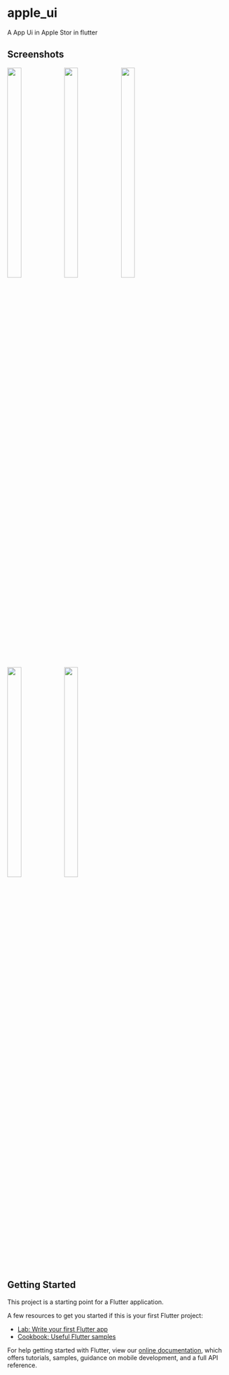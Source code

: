 # apple_ui 

A App Ui in Apple Stor in flutter


## Screenshots
<p float="center">
<img src="https://user-images.githubusercontent.com/96433134/176357655-e2da549b-3650-4ef1-b155-8d58429ca326.PNG" width=25% height=35%>
  <img src="https://user-images.githubusercontent.com/96433134/176357661-1bd6bf8c-3078-4d7c-8614-9ae48455163a.PNG" width=25% height=35%>
  <img src="https://user-images.githubusercontent.com/96433134/176357664-2f811bf3-f0be-4d7a-9eb5-965e6420bbe7.PNG" width=25% height=35%>
  <img src="https://user-images.githubusercontent.com/96433134/176357668-4f181479-1aac-4deb-9bab-fedeb7fc69f1.PNG" width=25% height=35%>
  <img src="https://user-images.githubusercontent.com/96433134/176357677-c9a2c019-f60d-455f-96c2-909ed84e3c9e.PNG" width=25% height=35%>
  

  
</p>



## Getting Started

This project is a starting point for a Flutter application.

A few resources to get you started if this is your first Flutter project:

- [Lab: Write your first Flutter app](https://flutter.dev/docs/get-started/codelab)
- [Cookbook: Useful Flutter samples](https://flutter.dev/docs/cookbook)

For help getting started with Flutter, view our
[online documentation](https://flutter.dev/docs), which offers tutorials,
samples, guidance on mobile development, and a full API reference.
